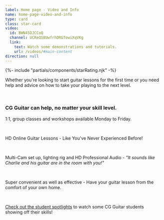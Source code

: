 ```yaml
---
label: Home page - Video and Info
name: home-page-video-and-info
type: card
class: star-card
video:
  id: BWN45DJCCoQ
  channel: UCReQS8UwfrhDRGTowiXqVKg
  link:
    text: Watch some demonstrations and tutorials.
    url: /videos/#main-content
direction: null
---
```

{%- include "partials/components/starRating.njk" -%}

<div>

Whether you're looking to start guitar lessons for the first time or you need help and advice on how to take your playing to the next level.

<br/>

### CG Guitar can help, no matter your skill level.

1:1, group classes and workshops available Monday to Friday.

<br/>

HD Online Guitar Lessons - Like You've Never Experienced Before!

<br/>

Multi-Cam set up, lighting rig and HD Professional Audio - *"It sounds like Charlie and his guitar are in the room with you!"*

<br/>

Super convenient as well as effective - Have your guitar lesson from the comfort of your own home.

<br/>

[Check out the student spotlights](/videos/#student-spotlight-performance-night-2019) to watch some CG Guitar students showing off their skills!

</div>